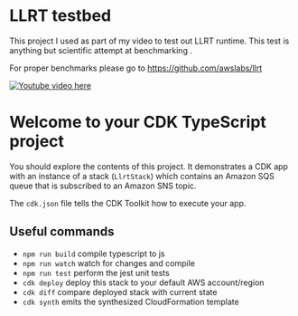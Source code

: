 # LLRT testbed

This project I used as part of my video to test out LLRT runtime.
This test is anything but scientific attempt at benchmarking .

For proper benchmarks please go to https://github.com/awslabs/llrt


[![Youtube video here](https://img.youtube.com/vi/rkiz1jGotFU/0.jpg)](https://www.youtube.com/watch?v=rkiz1jGotFU)

# Welcome to your CDK TypeScript project

You should explore the contents of this project. It demonstrates a CDK app with an instance of a stack (`LlrtStack`)
which contains an Amazon SQS queue that is subscribed to an Amazon SNS topic.

The `cdk.json` file tells the CDK Toolkit how to execute your app.

## Useful commands

* `npm run build`   compile typescript to js
* `npm run watch`   watch for changes and compile
* `npm run test`    perform the jest unit tests
* `cdk deploy`      deploy this stack to your default AWS account/region
* `cdk diff`        compare deployed stack with current state
* `cdk synth`       emits the synthesized CloudFormation template
